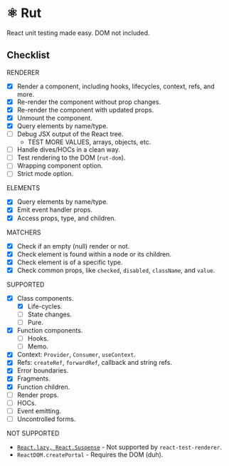 # ⚛️ Rut

React unit testing made easy. DOM not included.

## Checklist

RENDERER

- [x] Render a component, including hooks, lifecycles, context, refs, and more.
- [x] Re-render the component without prop changes.
- [x] Re-render the component with updated props.
- [x] Unmount the component.
- [x] Query elements by name/type.
- [ ] Debug JSX output of the React tree.
  - TEST MORE VALUES, arrays, objects, etc.
- [ ] Handle dives/HOCs in a clean way.
- [ ] Test rendering to the DOM (`rut-dom`).
- [ ] Wrapping component option.
- [ ] Strict mode option.

ELEMENTS

- [x] Query elements by name/type.
- [x] Emit event handler props.
- [x] Access props, type, and children.

MATCHERS

- [x] Check if an empty (null) render or not.
- [x] Check element is found within a node or its children.
- [x] Check element is of a specific type.
- [x] Check common props, like `checked`, `disabled`, `className`, and `value`.

SUPPORTED

- [x] Class components.
  - [x] Life-cycles.
  - [ ] State changes.
  - [ ] Pure.
- [x] Function components.
  - [ ] Hooks.
  - [ ] Memo.
- [x] Context: `Provider`, `Consumer`, `useContext`.
- [x] Refs: `createRef`, `forwardRef`, callback and string refs.
- [x] Error boundaries.
- [x] Fragments.
- [x] Function children.
- [ ] Render props.
- [ ] HOCs.
- [ ] Event emitting.
- [ ] Uncontrolled forms.

NOT SUPPORTED

- [`React.lazy, React.Suspense`](https://github.com/facebook/react/issues/14170) - Not supported by
  `react-test-renderer`.
- `ReactDOM.createPortal` - Requires the DOM (duh).
